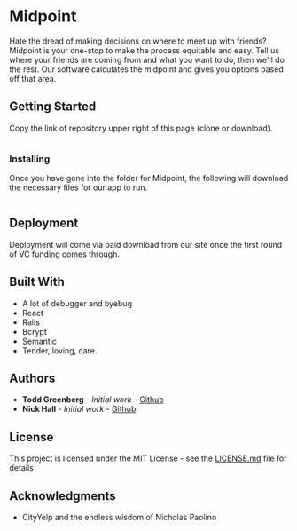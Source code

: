 # Midpoint

Hate the dread of making decisions on where to meet up with friends? Midpoint is your one-stop to make the process equitable and easy. Tell us where your friends are coming from and what you want to do, then we'll do the rest. Our software calculates the midpoint and gives you options based off that area.

## Getting Started

Copy the link of repository upper right of this page (clone or download).

```Git clone git@github.com:tsgreenberg1217/MidPoint_frontend.git
```


### Installing

Once you have gone into the folder for Midpoint, the following will download the necessary files for our app to run.

```npm install && npm start
```


## Deployment

Deployment will come via paid download from our site once the first round of VC funding comes through.

## Built With

* A lot of debugger and byebug
* React
* Rails
* Bcrypt
* Semantic
* Tender, loving, care


## Authors

* **Todd Greenberg** - *Initial work* - [Github](https://github.com/tsgreenberg1217)
* **Nick Hall** - *Initial work* - [Github](https://github.com/nh83012001)

## License

This project is licensed under the MIT License - see the [LICENSE.md](LICENSE.md) file for details

## Acknowledgments

* CityYelp and the endless wisdom of Nicholas Paolino
